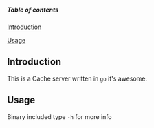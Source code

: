 ##### Table of contents
[Introduction](#Introduction)

[Usage](#Usage)



## Introduction
This is a Cache server written in `go` it's awesome. 

## Usage
Binary included type `-h` for more info
